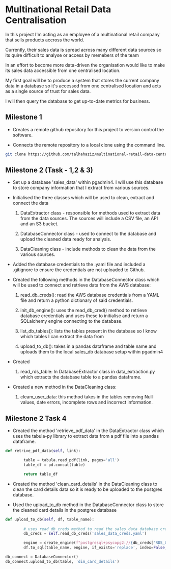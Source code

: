 # Multinational Retail Data Centralisation

In this project I'm acting as an employee of a multinational retail company that sells products accross the world.

Currently, their sales data is spread across many different data sources so its quire difficult to analyse or access by memebers of the team 

In an effort to become more data-driven the organisation would like to make its sales data accessible from one centralised location.

My first goal will be to produce a system that stores the current company data in a database so it's accessed from one centralised location and acts as a single source of trust for sales data. 

I will then query the database to get up-to-date metrics for business. 

## Milestone 1 

- Creates a remote github repository for this project to version control the software.

- Connects the remote repository to a local clone using the command line.

```bash
git clone https://github.com/talhahaziz/multinational-retail-data-centralisation
```

## Milestone 2 (Task - 1,2 & 3)

- Set up a database 'sales_data' within pgadmin4. I will use this database to store company information that I extract from various sources. 

- Initialised the three classes which will be used to clean, extract and connect the data

    1. DataExtractor class - responsible for methods used to extract data from the data sources. The sources will include a  CSV file, an API and an S3 bucket.

    1. DatabaseConnector class - used to connect to the database and upload the cleaned data ready for analysis.

    1. DataCleaning class - include methods to clean the data from the various sources. 

- Added the database credentials to the .yaml file and included a .gitignore to ensure the credentials are not uploaded to Github.

- Created the following methods in the DatabaseConnector class which will be used to connect and retrieve data from the AWS database:

    1. read_db_creds(): read the AWS database credentials from a YAML file and return a python dictionary of said credentials. 

    1. init_db_engine(): uses the read_db_cred() method to retrieve database credentials and uses these to initialise and return a SQLalchemy engine connecting to the database.

    1. list_db_tables(): lists the tables present in the database so I know which tables I can extract the data from

    1. upload_to_db(): takes in a pandas dataframe and table name and uploads them to the local sales_db database setup within pgadmin4

- Created 
    1. read_rds_table: In DatabaseExtractor class in data_extraction.py which extracts the database table to a pandas dataframe. 

- Created a new method in the DataCleaning class:

    1. cleam_user_data: this method takes in the tables removing Null values, date errors, incomplete rows and incorrect information.

## Milestone 2 Task 4

- Created the method 'retrieve_pdf_data' in the DataExtractor class which uses the tabula-py library to extract data from a pdf file into a pandas dataframe. 

```python
def retrive_pdf_data(self, link):

        table = tabula.read_pdf(link, pages='all')
        table_df = pd.concat(table)

        return table_df
```
- Created the method 'clean_card_details' in the DataCleaning class to clean the card details data so it is ready to be uploaded to the postgres database.

- Used the upload_to_db method in the DatabaseConnector class to store the cleaned card details in the postgres database

```python
def upload_to_db(self, df, table_name):
        
        # uses read_db_creds method to read the sales_data database credentials
        db_creds = self.read_db_creds('sales_data_creds.yaml')

        engine = create_engine(f"postgresql+psycopg2://{db_creds['RDS_USER']}:{db_creds['RDS_PASSWORD']}@{db_creds['RDS_HOST']}:{db_creds['RDS_PORT']}/{db_creds['RDS_DATABASE']}")
        df.to_sql(table_name, engine, if_exists='replace', index=False, index_label='index')

db_connect = DatabaseConnector()
db_connect.upload_to_db(table, 'dim_card_details')
```